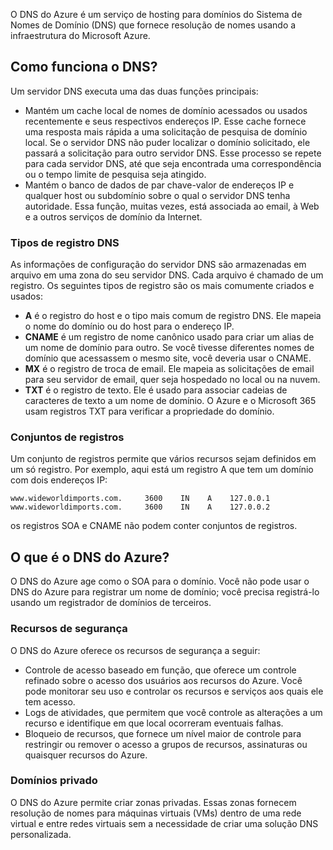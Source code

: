 O DNS do Azure é um serviço de hosting para domínios do Sistema de Nomes de Domínio (DNS) que fornece resolução de nomes usando a infraestrutura do Microsoft Azure.

## Como funciona o DNS?

Um servidor DNS executa uma das duas funções principais:

- Mantém um cache local de nomes de domínio acessados ou usados recentemente e seus respectivos endereços IP. Esse cache fornece uma resposta mais rápida a uma solicitação de pesquisa de domínio local. Se o servidor DNS não puder localizar o domínio solicitado, ele passará a solicitação para outro servidor DNS. Esse processo se repete para cada servidor DNS, até que seja encontrada uma correspondência ou o tempo limite de pesquisa seja atingido.
- Mantém o banco de dados de par chave-valor de endereços IP e qualquer host ou subdomínio sobre o qual o servidor DNS tenha autoridade. Essa função, muitas vezes, está associada ao email, à Web e a outros serviços de domínio da Internet.

### Tipos de registro DNS

As informações de configuração do servidor DNS são armazenadas em arquivo em uma zona do seu servidor DNS. Cada arquivo é chamado de um registro. Os seguintes tipos de registro são os mais comumente criados e usados:

- **A** é o registro do host e o tipo mais comum de registro DNS. Ele mapeia o nome do domínio ou do host para o endereço IP.
- **CNAME** é um registro de nome canônico usado para criar um alias de um nome de domínio para outro. Se você tivesse diferentes nomes de domínio que acessassem o mesmo site, você deveria usar o CNAME.
- **MX** é o registro de troca de email. Ele mapeia as solicitações de email para seu servidor de email, quer seja hospedado no local ou na nuvem.
- **TXT** é o registro de texto. Ele é usado para associar cadeias de caracteres de texto a um nome de domínio. O Azure e o Microsoft 365 usam registros TXT para verificar a propriedade do domínio.

### Conjuntos de registros
Um conjunto de registros permite que vários recursos sejam definidos em um só registro. Por exemplo, aqui está um registro A que tem um domínio com dois endereços IP:

```
www.wideworldimports.com.     3600    IN    A    127.0.0.1
www.wideworldimports.com.     3600    IN    A    127.0.0.2
```
os registros SOA e CNAME não podem conter conjuntos de registros.

## O que é o DNS do Azure?
O DNS do Azure age como o SOA para o domínio.
Você não pode usar o DNS do Azure para registrar um nome de domínio; você precisa registrá-lo usando um registrador de domínios de terceiros.


### Recursos de segurança

O DNS do Azure oferece os recursos de segurança a seguir:

- Controle de acesso baseado em função, que oferece um controle refinado sobre o acesso dos usuários aos recursos do Azure. Você pode monitorar seu uso e controlar os recursos e serviços aos quais ele tem acesso.
- Logs de atividades, que permitem que você controle as alterações a um recurso e identifique em que local ocorreram eventuais falhas.
- Bloqueio de recursos, que fornece um nível maior de controle para restringir ou remover o acesso a grupos de recursos, assinaturas ou quaisquer recursos do Azure.

### Domínios privado
O DNS do Azure permite criar zonas privadas. Essas zonas fornecem resolução de nomes para máquinas virtuais (VMs) dentro de uma rede virtual e entre redes virtuais sem a necessidade de criar uma solução DNS personalizada.

